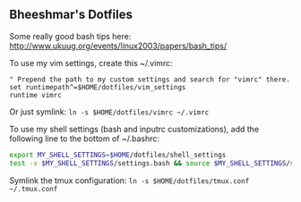 Bheeshmar's Dotfiles
--------------------

Some really good bash tips here:
http://www.ukuug.org/events/linux2003/papers/bash_tips/

To use my vim settings, create this ~/.vimrc:

```vim
" Prepend the path to my custom settings and search for "vimrc" there.
set runtimepath^=$HOME/dotfiles/vim_settings
runtime vimrc
```

Or just symlink: `ln -s $HOME/dotfiles/vimrc ~/.vimrc`

To use my shell settings (bash and inputrc customizations), add the following
line to the bottom of ~/.bashrc:


```bash
export MY_SHELL_SETTINGS=$HOME/dotfiles/shell_settings
test -s $MY_SHELL_SETTINGS/settings.bash && source $MY_SHELL_SETTINGS/settings.bash
```

Symlink the tmux configuration: `ln -s $HOME/dotfiles/tmux.conf ~/.tmux.conf`
